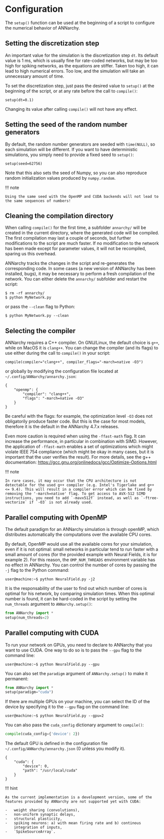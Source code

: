 # Configuration

The `setup()` function can be used at the beginning of a script to configure the numerical behavior of ANNarchy.

## Setting the discretization step

An important value for the simulation is the discretization step `dt`.
Its default value is 1 ms, which is usually fine for rate-coded
networks, but may be too high for spiking networks, as the equations are
stiffer. Taken too high, it can lead to high numerical errors. Too low,
and the simulation will take an unnecessary amount of time.

To set the discretization step, just pass the desired value to `setup()`
at the beginning of the script, or at any rate before the call to
`compile()`:

    setup(dt=0.1)

Changing its value after calling `compile()` will not have any effect.

## Setting the seed of the random number generators

By default, the random number generators are seeded with `time(NULL)`,
so each simulation will be different. If you want to have deterministic
simulations, you simply need to provide a fixed seed to `setup()`:

    setup(seed=62756)

Note that this also sets the seed of Numpy, so you can also reproduce
random initialization values produced by `numpy.random`.

!!! note

    Using the same seed with the OpenMP and CUDA backends will not lead to the same sequences of numbers!

## Cleaning the compilation directory

When calling `compile()` for the first time, a subfolder `annarchy/`
will be created in the current directory, where the generated code will
be compiled. The first compilation may last a couple of seconds, but
further modifications to the script are much faster. If no modification
to the network has been made except for parameter values, it will not be
recompiled, sparing us this overhead.

ANNarchy tracks the changes in the script and re-generates the
corresponding code. In some cases (a new version of ANNarchy has been
installed, bugs), it may be necessary to perform a fresh compilation of
the network. You can either delete the `annarchy/` subfolder and restart
the script:

    $ rm -rf annarchy/
    $ python MyNetwork.py

or pass the `--clean` flag to Python:

    $ python MyNetwork.py --clean 

## Selecting the compiler

ANNarchy requires a C++ compiler. On GNU/Linux, the default choice is
`g++`, while on MacOS it is `clang++`. You can change the compiler (and
its flags) to use either during the call to `compile()` in your script:

    compile(compiler="clang++", compiler_flags="-march=native -O3")

or globally by modifying the configuration file located at
`~/.config/ANNarchy/annarchy.json`:

``` {.json}
{
    "openmp": {
        "compiler": "clang++",
        "flags": "-march=native -O3"
    }
}
```

Be careful with the flags: for example, the optimization level `-O3`
does not obligatorily produce faster code. But this is the case for most models, therefore
it is the default in the ANNarchy 4.7.x releases.

Even more caution is required when using the `-ffast-math` flag. It can
increase the performance, in particular in combination with SIMD. However,
the application of `-ffast-math` enables a set of optimizations which might
violate IEEE 754 compliance (which might be okay in many cases, but it is
important that the user verifies the result). For more details, see the
g++ documentation: https://gcc.gnu.org/onlinedocs/gcc/Optimize-Options.html

!!! note

    In rare cases, it may occur that the CPU architecture is not detectable for the used g++ compiler (e.g. Intel's Tigerlake and g++ <= 9.4). This will result in a compiler error which can be fixed by removing the '-march=native' flag. To get access to AVX-512 SIMD instructions, you need to add `-mavx512f` instead, as well as `-ftree-vectorize` if `-O3` is not already used.

## Parallel computing with OpenMP

The default paradigm for an ANNarchy simulation is through openMP, which
distributes automatically the computations over the available CPU cores.

By default, OpenMP would use all the available cores for your
simulation, even if it is not optimal: small networks in particular tend
to run faster with a small amount of cores (for the provided example
with Neural Fields, it is for example 2). For this reason, the
`OMP_NUM_THREADS` environment variable has no effect in ANNarchy. You
can control the number of cores by passing the `-j` flag to the Python
command:

    user@machine:~$ python NeuralField.py -j2

It is the responsability of the user to find out which number of cores
is optimal for his network, by comparing simulation times. When this
optimal number is found, it can be hard-coded in the script by setting
the `num_threads` argument to `ANNarchy.setup()`:

```python
from ANNarchy import *
setup(num_threads=2)
```

## Parallel computing with CUDA

To run your network on GPUs, you need to declare to ANNarchy that you
want to use CUDA. One way to do so is to pass the `--gpu` flag to the
command line:

    user@machine:~$ python NeuralField.py --gpu

You can also set the `paradigm` argument of `ANNarchy.setup()` to make
it permanent:

```python
from ANNarchy import *
setup(paradigm="cuda")
```

If there are multiple GPUs on your machine, you can select the ID of the
device by specifying it to the `--gpu` flag on the command line:

    user@machine:~$ python NeuralField.py --gpu=2

You can also pass the `cuda_config` dictionary argument to `compile()`:

```python
compile(cuda_config={'device': 2})
```

The default GPU is defined in the configuration file
`~/.config/ANNarchy/annarchy.json` (0 unless you modify it).

``` {.json}
{
    "cuda": {
        "device": 0,
        "path": "/usr/local/cuda"
    }
}
```

!!! hint

    As the current implementation is a development version, some of the
    features provided by ANNarchy are not supported yet with CUDA:

    -   weight sharing (convolutions),
    -   non-uniform synaptic delays,
    -   structural plasticity,
    -   spiking neurons: a) with mean firing rate and b) continous
        integration of inputs,
    -   `SpikeSourceArray`.

